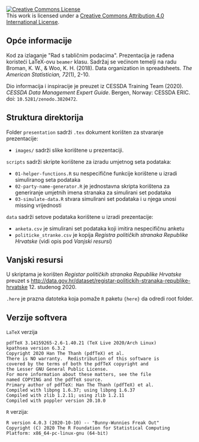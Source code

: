 <a rel="license" href="http://creativecommons.org/licenses/by/4.0/"><img alt="Creative Commons License" style="border-width:0" src="https://i.creativecommons.org/l/by/4.0/88x31.png" /></a><br />This work is licensed under a <a rel="license" href="http://creativecommons.org/licenses/by/4.0/">Creative Commons Attribution 4.0 International License</a>.

## Opće informacije

Kod za izlaganje "Rad s tabličnim podacima".
Prezentacija je rađena koristeći LaTeX-ovu `beamer` klasu. Sadržaj se većinom
temelji na radu Broman, K. W., & Woo, K. H. (2018). Data organization in
spreadsheets. *The American Statistician, 72*(1), 2-10.

Dio informacija i inspiracije je preuzet iz CESSDA Training Team (2020).
*CESSDA Data Management Expert Guide*. Bergen, Norway: CESSDA ERIC. doi:
`10.5281/zenodo.3820472`.

## Struktura direktorija

Folder `presentation` sadrži `.tex` dokument korišten za stvaranje
prezentacije:
- `images/` sadrži slike korištene u prezentaciji.

`scripts` sadrži skripte korištene za izradu umjetnog seta podataka:
- `01-helper-functions.R` su nespecifične funkcije korištene u izradi
simuliranog seta podataka
- `02-party-name-generator.R` je jednostavna skripta korištena za generiranje
umjetnih imena stranaka za simulirani set podataka
- `03-simulate-data.R` stvara simulirani set podataka i u njega unosi missing
vrijednosti

`data` sadrži setove podataka korištene u izradi prezentacije:
- `anketa.csv` je simulirani set podataka koji imitira nespecifičnu anketu
- `politicke_stranke.csv` je kopija *Registra političkih stranaka Republike
Hrvatske* (vidi opis pod *Vanjski resursi*)

## Vanjski resursi

U skriptama je korišten *Registar političkih stranaka Republike Hrvatske*
preuzet s
http://data.gov.hr/dataset/registar-politickih-stranaka-republike-hrvatske
12. studenog 2020.

`.here` je prazna datoteka koja pomaže `R` paketu `{here}` da odredi root folder.

## Verzije softvera

`LaTeX` verzija

```
pdfTeX 3.14159265-2.6-1.40.21 (TeX Live 2020/Arch Linux)
kpathsea version 6.3.2
Copyright 2020 Han The Thanh (pdfTeX) et al.
There is NO warranty.  Redistribution of this software is
covered by the terms of both the pdfTeX copyright and
the Lesser GNU General Public License.
For more information about these matters, see the file
named COPYING and the pdfTeX source.
Primary author of pdfTeX: Han The Thanh (pdfTeX) et al.
Compiled with libpng 1.6.37; using libpng 1.6.37
Compiled with zlib 1.2.11; using zlib 1.2.11
Compiled with poppler version 20.10.0
```

`R` verzija:

```
R version 4.0.3 (2020-10-10) -- "Bunny-Wunnies Freak Out"
Copyright (C) 2020 The R Foundation for Statistical Computing
Platform: x86_64-pc-linux-gnu (64-bit)
```
